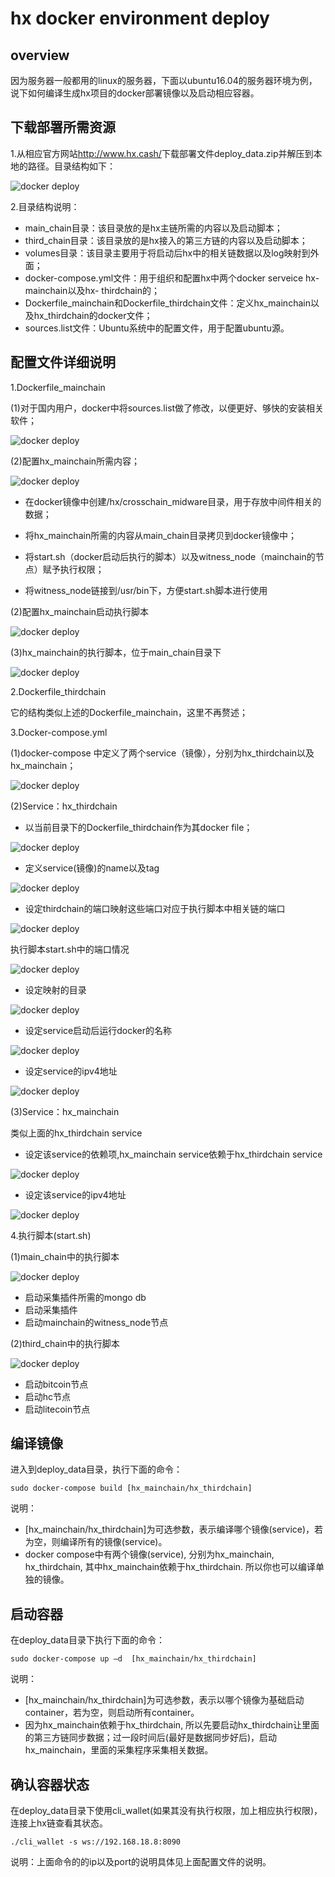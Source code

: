 # hx docker environment deploy

## overview

因为服务器一般都用的linux的服务器，下面以ubuntu16.04的服务器环境为例，说下如何编译生成hx项目的docker部署镜像以及启动相应容器。

## 下载部署所需资源

1.从相应官方网站<http://www.hx.cash/>下载部署文件deploy_data.zip并解压到本地的路径。目录结构如下：

![docker deploy](/img/wallets/docker/docker.png)

2.目录结构说明：

* main_chain目录：该目录放的是hx主链所需的内容以及启动脚本；
* third_chain目录：该目录放的是hx接入的第三方链的内容以及启动脚本；
* volumes目录：该目录主要用于将启动后hx中的相关链数据以及log映射到外面；
* docker-compose.yml文件：用于组织和配置hx中两个docker serveice hx-mainchain以及hx- thirdchain的；
* Dockerfile_mainchain和Dockerfile_thirdchain文件：定义hx_mainchain以及hx_thirdchain的docker文件；
* sources.list文件：Ubuntu系统中的配置文件，用于配置ubuntu源。

## 配置文件详细说明

1.Dockerfile_mainchain

(1)对于国内用户，docker中将sources.list做了修改，以便更好、够快的安装相关软件；

![docker deploy](/img/wallets/docker/docker1.png)

(2)配置hx_mainchain所需内容；

![docker deploy](/img/wallets/docker/docker2.png)

* 在docker镜像中创建/hx/crosschain_midware目录，用于存放中间件相关的数据；

* 将hx_mainchain所需的内容从main_chain目录拷贝到docker镜像中；

* 将start.sh（docker启动后执行的脚本）以及witness_node（mainchain的节点）赋予执行权限；

* 将witness_node链接到/usr/bin下，方便start.sh脚本进行使用

(2)配置hx_mainchain启动执行脚本

![docker deploy](/img/wallets/docker/docker3.png)

(3)hx_mainchain的执行脚本，位于main_chain目录下

![docker deploy](/img/wallets/docker/docker4.png)

2.Dockerfile_thirdchain

它的结构类似上述的Dockerfile_mainchain，这里不再赘述；


3.Docker-compose.yml

(1)docker-compose 中定义了两个service（镜像），分别为hx_thirdchain以及hx_mainchain；

![docker deploy](/img/wallets/docker/docker5.png)

(2)Service：hx_thirdchain

* 以当前目录下的Dockerfile_thirdchain作为其docker file；

![docker deploy](/img/wallets/docker/docker6.png)

* 定义service(镜像)的name以及tag

![docker deploy](/img/wallets/docker/docker7.png)

* 设定thirdchain的端口映射这些端口对应于执行脚本中相关链的端口

![docker deploy](/img/wallets/docker/docker8.png)

执行脚本start.sh中的端口情况

![docker deploy](/img/wallets/docker/docker9.png)

* 设定映射的目录

![docker deploy](/img/wallets/docker/docker10.png)

* 设定service启动后运行docker的名称

![docker deploy](/img/wallets/docker/docker11.png)

* 设定service的ipv4地址

![docker deploy](/img/wallets/docker/docker12.png)

(3)Service：hx_mainchain

类似上面的hx_thirdchain service

* 设定该service的依赖项,hx_mainchain service依赖于hx_thirdchain service

![docker deploy](/img/wallets/docker/docker13.png)

* 设定该service的ipv4地址

![docker deploy](/img/wallets/docker/docker14.png)

4.执行脚本(start.sh)

(1)main_chain中的执行脚本

![docker deploy](/img/wallets/docker/docker15.png)

* 启动采集插件所需的mongo db
* 启动采集插件
* 启动mainchain的witness_node节点

(2)third_chain中的执行脚本

![docker deploy](/img/wallets/docker/docker16.png)

* 启动bitcoin节点
* 启动hc节点
* 启动litecoin节点

## 编译镜像

进入到deploy_data目录，执行下面的命令：

    sudo docker-compose build [hx_mainchain/hx_thirdchain]

说明：
* [hx_mainchain/hx_thirdchain]为可选参数，表示编译哪个镜像(service)，若为空，则编译所有的镜像(service)。
* docker compose中有两个镜像(service), 分别为hx_mainchain,  hx_thirdchain, 其中hx_mainchain依赖于hx_thirdchain. 所以你也可以编译单独的镜像。

## 启动容器

在deploy_data目录下执行下面的命令：
	
    sudo docker-compose up –d  [hx_mainchain/hx_thirdchain]
	
说明：
* [hx_mainchain/hx_thirdchain]为可选参数，表示以哪个镜像为基础启动container，若为空，则启动所有container。
* 因为hx_mainchain依赖于hx_thirdchain, 所以先要启动hx_thirdchain让里面的第三方链同步数据；过一段时间后(最好是数据同步好后)，启动hx_mainchain，里面的采集程序采集相关数据。

## 确认容器状态

在deploy_data目录下使用cli_wallet(如果其没有执行权限，加上相应执行权限)，连接上hx链查看其状态。
	
    ./cli_wallet -s ws://192.168.18.8:8090
	
说明：上面命令的的ip以及port的说明具体见上面配置文件的说明。







